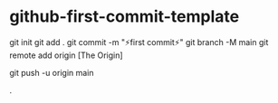 # github-first-commit-template

git init
git add .
git commit -m "⚡first commit⚡"
git branch -M main
git remote add origin [The Origin]

git push -u origin main

.
